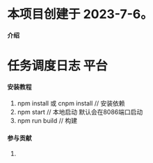 
# 本项目创建于 2023-7-6。

#### 介绍
# 任务调度日志 平台


#### 安装教程

1.  npm install 或 cnpm install    // 安装依赖
2.  npm start       // 本地启动 默认会在8086端口启动
3.  npm run build    // 构建


#### 参与贡献

1.


